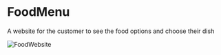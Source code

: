 # FoodMenu
A website for the customer to see the food options and choose their dish

![FoodWebsite](https://user-images.githubusercontent.com/102544229/175930074-63c64e81-45b9-47e4-ae8a-16fd294e5388.jpg)
